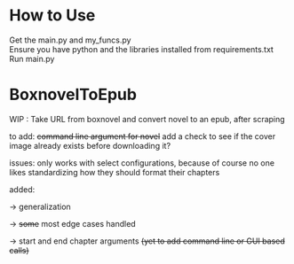 # How to Use  
Get the main.py and my_funcs.py  
Ensure you have python and the libraries installed from requirements.txt  
Run main.py

# BoxnovelToEpub
WIP : Take URL from boxnovel and convert novel to an epub, after scraping

to add: ~~command line argument for novel~~ add a check to see if the cover image already exists before downloading it?

issues: only works with select configurations, because of course no one likes standardizing how they should format their chapters

added: 

  → generalization

  → ~~some~~ most edge cases handled

  → start and end chapter arguments ~~(yet to add command line or GUI based calls)~~
